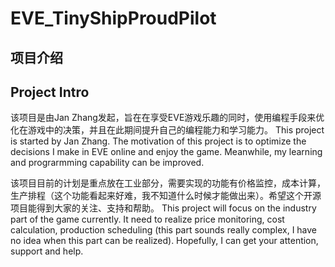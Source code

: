 # EVE_TinyShipProudPilot

## 项目介绍
## Project Intro

该项目是由Jan Zhang发起，旨在在享受EVE游戏乐趣的同时，使用编程手段来优化在游戏中的决策，并且在此期间提升自己的编程能力和学习能力。
This project is started by Jan Zhang. The motivation of this project is to optimize the decisions I make in EVE online and enjoy the game. Meanwhile, my learning and prograrmming capability can be improved.

该项目目前的计划是重点放在工业部分，需要实现的功能有价格监控，成本计算，生产排程（这个功能看起来好难，我不知道什么时候才能做出来）。希望这个开源项目能得到大家的关注、支持和帮助。
This project will focus on the industry part of the game currently. It need to realize price monitoring, cost calculation, production scheduling (this part sounds really complex, I have no idea when this part can be realized). Hopefully, I can get your attention, support and help.
